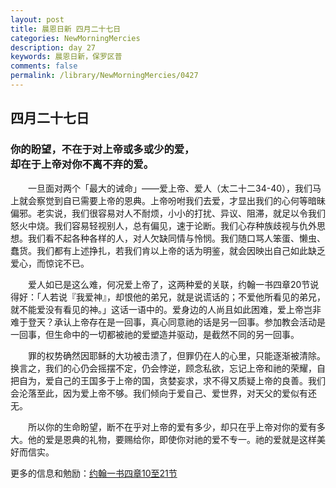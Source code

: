```yaml
---
layout: post
title: 晨恩日新 四月二十七日
categories: NewMorningMercies
description: day 27
keywords: 晨恩日新，保罗区普
comments: false
permalink: /library/NewMorningMercies/0427
---
```


## 四月二十七日

### 你的盼望，不在于对上帝或多或少的爱， <br> 却在于上帝对你不离不弃的爱。

&emsp;&emsp;一旦面对两个「最大的诫命」——爱上帝、爱人（太二十二34-40），我们马上就会察觉到自已需要上帝的恩典。上帝吩咐我们去爱，才显出我们的心何等暗昧偏邪。老实说，我们很容易对人不耐烦，小小的打扰、异议、阻滞，就足以令我们怒火中烧。我们容易轻视别人，总有偏见，速于论断。我们心存种族歧视与仇外思想。我们看不起各种各样的人，对人欠缺同情与怜悯。我们随口骂人笨蛋、懒虫、蠢货。我们都有上述挣扎，若我们肯以上帝的话为明鉴，就会因映出自己如此缺乏爱心，而惊诧不已。

&emsp;&emsp;爱人如已是这么难，何况爱上帝了，这两种爱的关联，约翰一书四章20节说得好：「人若说『我爱神』，却恨他的弟兄，就是说谎话的；不爱他所看见的弟兄，就不能爱没有看见的神。」这话一语中的。爱身边的人尚且如此困难，爱上帝岂非难于登天？承认上帝存在是一回事，真心同意祂的话是另一回事。参加教会活动是一回事，但生命中的一切都被祂的爱塑造并驱动，是截然不同的另一回事。

&emsp;&emsp;罪的权势确然因耶稣的大功被击溃了，但罪仍在人的心里，只能逐渐被清除。换言之，我们的心仍会摇摆不定，仍会悖逆，顾念私欲，忘记上帝和祂的荣耀，自把自为，爱自己的王国多于上帝的国，贪婪妄求，求不得又质疑上帝的良善。我们会沦落至此，因为爱上帝不够。我们倾向于爱自己、爱世界，对天父的爱似有还无。

&emsp;&emsp;所以你的生命盼望，断不在乎对上帝的爱有多少，却只在乎上帝对你的爱有多大。他的爱是恩典的礼物，要赐给你，即使你对祂的爱不专一。祂的爱就是这样美好而信实。

更多的信息和勉励：[约翰一书四章10至21节]()